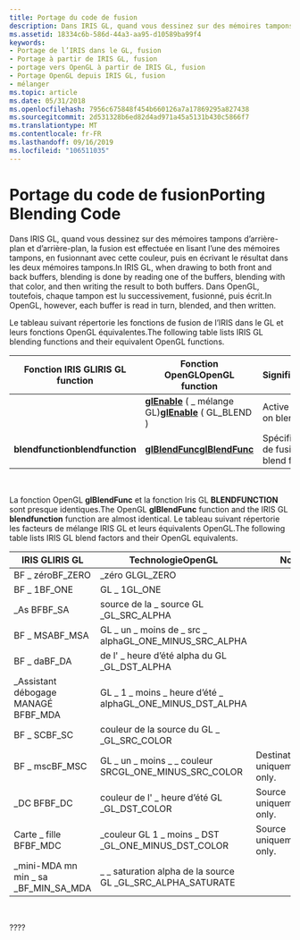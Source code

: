 ```yaml
---
title: Portage du code de fusion
description: Dans IRIS GL, quand vous dessinez sur des mémoires tampons d’arrière-plan et d’arrière-plan, la fusion est effectuée en lisant l’une des mémoires tampons, en fusionnant avec cette couleur, puis en écrivant le résultat dans les deux mémoires tampons. Dans OpenGL, toutefois, chaque tampon est lu successivement, fusionné, puis écrit.
ms.assetid: 18334c6b-586d-44a3-aa95-d10589ba99f4
keywords:
- Portage de l’IRIS dans le GL, fusion
- Portage à partir de IRIS GL, fusion
- portage vers OpenGL à partir de IRIS GL, fusion
- Portage OpenGL depuis IRIS GL, fusion
- mélanger
ms.topic: article
ms.date: 05/31/2018
ms.openlocfilehash: 7956c675848f454b660126a7a17869295a827438
ms.sourcegitcommit: 2d531328b6ed82d4ad971a45a5131b430c5866f7
ms.translationtype: MT
ms.contentlocale: fr-FR
ms.lasthandoff: 09/16/2019
ms.locfileid: "106511035"
---
```

# <a name="porting-blending-code"></a><span data-ttu-id="a0e67-109">Portage du code de fusion</span><span class="sxs-lookup"><span data-stu-id="a0e67-109">Porting Blending Code</span></span>

<span data-ttu-id="a0e67-110">Dans IRIS GL, quand vous dessinez sur des mémoires tampons d’arrière-plan et d’arrière-plan, la fusion est effectuée en lisant l’une des mémoires tampons, en fusionnant avec cette couleur, puis en écrivant le résultat dans les deux mémoires tampons.</span><span class="sxs-lookup"><span data-stu-id="a0e67-110">In IRIS GL, when drawing to both front and back buffers, blending is done by reading one of the buffers, blending with that color, and then writing the result to both buffers.</span></span> <span data-ttu-id="a0e67-111">Dans OpenGL, toutefois, chaque tampon est lu successivement, fusionné, puis écrit.</span><span class="sxs-lookup"><span data-stu-id="a0e67-111">In OpenGL, however, each buffer is read in turn, blended, and then written.</span></span>

<span data-ttu-id="a0e67-112">Le tableau suivant répertorie les fonctions de fusion de l’IRIS dans le GL et leurs fonctions OpenGL équivalentes.</span><span class="sxs-lookup"><span data-stu-id="a0e67-112">The following table lists IRIS GL blending functions and their equivalent OpenGL functions.</span></span>



| <span data-ttu-id="a0e67-113">Fonction IRIS GL</span><span class="sxs-lookup"><span data-stu-id="a0e67-113">IRIS GL function</span></span>  | <span data-ttu-id="a0e67-114">Fonction OpenGL</span><span class="sxs-lookup"><span data-stu-id="a0e67-114">OpenGL function</span></span>                            | <span data-ttu-id="a0e67-115">Signification</span><span class="sxs-lookup"><span data-stu-id="a0e67-115">Meaning</span></span>                     |
|-------------------|--------------------------------------------|-----------------------------|
|                   | <span data-ttu-id="a0e67-116">[**glEnable**](glenable.md) ( \_ mélange GL)</span><span class="sxs-lookup"><span data-stu-id="a0e67-116">[**glEnable**](glenable.md) ( GL\_BLEND )</span></span> | <span data-ttu-id="a0e67-117">Active la fusion.</span><span class="sxs-lookup"><span data-stu-id="a0e67-117">Turns on blending.</span></span>          |
| <span data-ttu-id="a0e67-118">**blendfunction**</span><span class="sxs-lookup"><span data-stu-id="a0e67-118">**blendfunction**</span></span> | [<span data-ttu-id="a0e67-119">**glBlendFunc**</span><span class="sxs-lookup"><span data-stu-id="a0e67-119">**glBlendFunc**</span></span>](glblendfunc.md)         | <span data-ttu-id="a0e67-120">Spécifie une fonction de fusion.</span><span class="sxs-lookup"><span data-stu-id="a0e67-120">Specifies a blend function.</span></span> |



 

<span data-ttu-id="a0e67-121">La fonction OpenGL **glBlendFunc** et la fonction Iris GL **BLENDFUNCTION** sont presque identiques.</span><span class="sxs-lookup"><span data-stu-id="a0e67-121">The OpenGL **glBlendFunc** function and the IRIS GL **blendfunction** function are almost identical.</span></span> <span data-ttu-id="a0e67-122">Le tableau suivant répertorie les facteurs de mélange IRIS GL et leurs équivalents OpenGL.</span><span class="sxs-lookup"><span data-stu-id="a0e67-122">The following table lists IRIS GL blend factors and their OpenGL equivalents.</span></span>



| <span data-ttu-id="a0e67-123">IRIS GL</span><span class="sxs-lookup"><span data-stu-id="a0e67-123">IRIS GL</span></span>          | <span data-ttu-id="a0e67-124">Technologie</span><span class="sxs-lookup"><span data-stu-id="a0e67-124">OpenGL</span></span>                     | <span data-ttu-id="a0e67-125">Notes</span><span class="sxs-lookup"><span data-stu-id="a0e67-125">Notes</span></span>             |
|------------------|----------------------------|-------------------|
| <span data-ttu-id="a0e67-126">BF \_ zéro</span><span class="sxs-lookup"><span data-stu-id="a0e67-126">BF\_ZERO</span></span>         | <span data-ttu-id="a0e67-127">\_zéro GL</span><span class="sxs-lookup"><span data-stu-id="a0e67-127">GL\_ZERO</span></span>                   |                   |
| <span data-ttu-id="a0e67-128">BF \_ 1</span><span class="sxs-lookup"><span data-stu-id="a0e67-128">BF\_ONE</span></span>          | <span data-ttu-id="a0e67-129">GL \_ 1</span><span class="sxs-lookup"><span data-stu-id="a0e67-129">GL\_ONE</span></span>                    |                   |
| <span data-ttu-id="a0e67-130">\_As BF</span><span class="sxs-lookup"><span data-stu-id="a0e67-130">BF\_SA</span></span>           | <span data-ttu-id="a0e67-131">source de la \_ source GL \_</span><span class="sxs-lookup"><span data-stu-id="a0e67-131">GL\_SRC\_ALPHA</span></span>             |                   |
| <span data-ttu-id="a0e67-132">BF \_ MSA</span><span class="sxs-lookup"><span data-stu-id="a0e67-132">BF\_MSA</span></span>          | <span data-ttu-id="a0e67-133">GL \_ un \_ moins de \_ src \_ alpha</span><span class="sxs-lookup"><span data-stu-id="a0e67-133">GL\_ONE\_MINUS\_SRC\_ALPHA</span></span> |                   |
| <span data-ttu-id="a0e67-134">BF \_ da</span><span class="sxs-lookup"><span data-stu-id="a0e67-134">BF\_DA</span></span>           | <span data-ttu-id="a0e67-135">de l' \_ heure d’été alpha du GL \_</span><span class="sxs-lookup"><span data-stu-id="a0e67-135">GL\_DST\_ALPHA</span></span>             |                   |
| <span data-ttu-id="a0e67-136">\_Assistant débogage MANAGÉ BF</span><span class="sxs-lookup"><span data-stu-id="a0e67-136">BF\_MDA</span></span>          | <span data-ttu-id="a0e67-137">GL \_ 1 \_ moins \_ heure d’été \_ alpha</span><span class="sxs-lookup"><span data-stu-id="a0e67-137">GL\_ONE\_MINUS\_DST\_ALPHA</span></span> |                   |
| <span data-ttu-id="a0e67-138">BF \_ SC</span><span class="sxs-lookup"><span data-stu-id="a0e67-138">BF\_SC</span></span>           | <span data-ttu-id="a0e67-139">couleur de la source du GL \_ \_</span><span class="sxs-lookup"><span data-stu-id="a0e67-139">GL\_SRC\_COLOR</span></span>             |                   |
| <span data-ttu-id="a0e67-140">BF \_ msc</span><span class="sxs-lookup"><span data-stu-id="a0e67-140">BF\_MSC</span></span>          | <span data-ttu-id="a0e67-141">GL \_ un \_ moins \_ \_ couleur SRC</span><span class="sxs-lookup"><span data-stu-id="a0e67-141">GL\_ONE\_MINUS\_SRC\_COLOR</span></span> | <span data-ttu-id="a0e67-142">Destination uniquement.</span><span class="sxs-lookup"><span data-stu-id="a0e67-142">Destination only.</span></span> |
| <span data-ttu-id="a0e67-143">\_DC BF</span><span class="sxs-lookup"><span data-stu-id="a0e67-143">BF\_DC</span></span>           | <span data-ttu-id="a0e67-144">couleur de l' \_ heure d’été GL \_</span><span class="sxs-lookup"><span data-stu-id="a0e67-144">GL\_DST\_COLOR</span></span>             | <span data-ttu-id="a0e67-145">Source uniquement.</span><span class="sxs-lookup"><span data-stu-id="a0e67-145">Source only.</span></span>      |
| <span data-ttu-id="a0e67-146">Carte \_ fille BF</span><span class="sxs-lookup"><span data-stu-id="a0e67-146">BF\_MDC</span></span>          | <span data-ttu-id="a0e67-147">\_couleur GL 1 \_ moins \_ DST \_</span><span class="sxs-lookup"><span data-stu-id="a0e67-147">GL\_ONE\_MINUS\_DST\_COLOR</span></span> | <span data-ttu-id="a0e67-148">Source uniquement.</span><span class="sxs-lookup"><span data-stu-id="a0e67-148">Source only.</span></span>      |
| <span data-ttu-id="a0e67-149">\_mini-MDA mn min \_ sa \_</span><span class="sxs-lookup"><span data-stu-id="a0e67-149">BF\_MIN\_SA\_MDA</span></span> | <span data-ttu-id="a0e67-150">\_ \_ saturation alpha de la source GL \_</span><span class="sxs-lookup"><span data-stu-id="a0e67-150">GL\_SRC\_ALPHA\_SATURATE</span></span>   |                   |



 

<span data-ttu-id="a0e67-151">??</span><span class="sxs-lookup"><span data-stu-id="a0e67-151">??</span></span>

 

 




